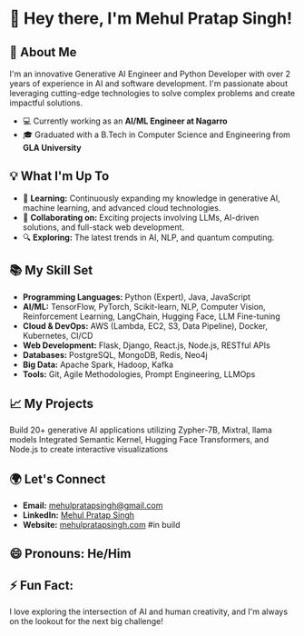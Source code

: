 # 👋 Hey there, I'm Mehul Pratap Singh!


## 🚀 About Me
I'm an innovative Generative AI Engineer and Python Developer with over 2 years of experience in AI and software development. I'm passionate about leveraging cutting-edge technologies to solve complex problems and create impactful solutions.

- 💻 Currently working as an **AI/ML Engineer at Nagarro**
- 🎓 Graduated with a B.Tech in Computer Science and Engineering from **GLA University**

## 💡 What I'm Up To
- 🌱 **Learning:** Continuously expanding my knowledge in generative AI, machine learning, and advanced cloud technologies.
- 💞️ **Collaborating on:** Exciting projects involving LLMs, AI-driven solutions, and full-stack web development.
- 🔍 **Exploring:** The latest trends in AI, NLP, and quantum computing.

## 📚 My Skill Set
- **Programming Languages:** Python (Expert), Java, JavaScript
- **AI/ML:** TensorFlow, PyTorch, Scikit-learn, NLP, Computer Vision, Reinforcement Learning, LangChain, Hugging Face, LLM Fine-tuning
- **Cloud & DevOps:** AWS (Lambda, EC2, S3, Data Pipeline), Docker, Kubernetes, CI/CD
- **Web Development:** Flask, Django, React.js, Node.js, RESTful APIs
- **Databases:** PostgreSQL, MongoDB, Redis, Neo4j
- **Big Data:** Apache Spark, Hadoop, Kafka
- **Tools:** Git, Agile Methodologies, Prompt Engineering, LLMOps

## 📈 My Projects

Build 20+ generative AI applications utilizing Zypher-7B, Mixtral, llama models Integrated Semantic Kernel, Hugging Face Transformers, and Node.js to create interactive visualizations

## 🌍 Let's Connect
- **Email:** mehulpratapsingh@gmail.com
- **LinkedIn:** [Mehul Pratap Singh]([https://linkedin.com/in/mehulpratapsingh](https://www.linkedin.com/in/mehul-pratap-singh-3653481a1/))
- **Website:** [mehulpratapsingh.com](https://mehulpratapsingh.com) #in build

## 😄 Pronouns: He/Him
## ⚡ Fun Fact:
I love exploring the intersection of AI and human creativity, and I'm always on the lookout for the next big challenge!

<!---
mehulpratapsing/mehulpratapsing is a ✨ special ✨ repository because its `README.md` (this file) appears on your GitHub profile.
You can click the Preview link to take a look at your changes.
--->
